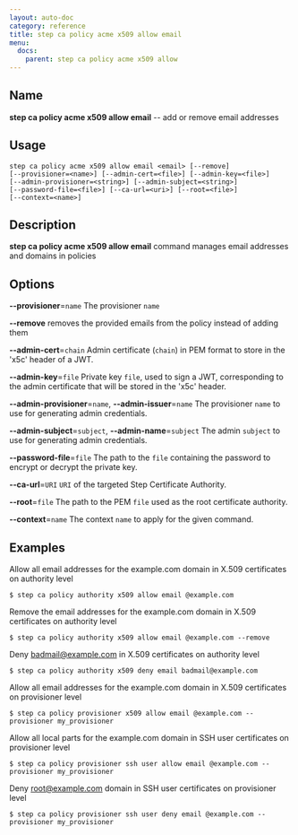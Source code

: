 ```yaml
---
layout: auto-doc
category: reference
title: step ca policy acme x509 allow email
menu:
  docs:
    parent: step ca policy acme x509 allow
---
```


## Name
**step ca policy acme x509 allow email** -- add or remove email addresses

## Usage

```raw
step ca policy acme x509 allow email <email> [--remove]
[--provisioner=<name>] [--admin-cert=<file>] [--admin-key=<file>]
[--admin-provisioner=<string>] [--admin-subject=<string>]
[--password-file=<file>] [--ca-url=<uri>] [--root=<file>]
[--context=<name>]
```

## Description

**step ca policy acme x509 allow email** command manages email addresses and domains in policies

## Options


**--provisioner**=`name`
The provisioner `name`

**--remove**
removes the provided emails from the policy instead of adding them

**--admin-cert**=`chain`
Admin certificate (`chain`) in PEM format to store in the 'x5c' header of a JWT.

**--admin-key**=`file`
Private key `file`, used to sign a JWT, corresponding to the admin certificate that will
be stored in the 'x5c' header.

**--admin-provisioner**=`name`, **--admin-issuer**=`name`
The provisioner `name` to use for generating admin credentials.

**--admin-subject**=`subject`, **--admin-name**=`subject`
The admin `subject` to use for generating admin credentials.

**--password-file**=`file`
The path to the `file` containing the password to encrypt or decrypt the private key.

**--ca-url**=`URI`
`URI` of the targeted Step Certificate Authority.

**--root**=`file`
The path to the PEM `file` used as the root certificate authority.

**--context**=`name`
The context `name` to apply for the given command.

## Examples

Allow all email addresses for the example.com domain in X.509 certificates on authority level
```shell
$ step ca policy authority x509 allow email @example.com
```

Remove the email addresses for the example.com domain in X.509 certificates on authority level
```shell
$ step ca policy authority x509 allow email @example.com --remove
```

Deny badmail@example.com in X.509 certificates on authority level
```shell
$ step ca policy authority x509 deny email badmail@example.com
```

Allow all email addresses for the example.com domain in X.509 certificates on provisioner level
```shell
$ step ca policy provisioner x509 allow email @example.com --provisioner my_provisioner
```

Allow all local parts for the example.com domain in SSH user certificates on provisioner level
```shell
$ step ca policy provisioner ssh user allow email @example.com --provisioner my_provisioner
```

Deny root@example.com domain in SSH user certificates on provisioner level
```shell
$ step ca policy provisioner ssh user deny email @example.com --provisioner my_provisioner
```




